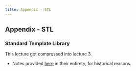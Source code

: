 ```yaml
---
title: Appendix - STL
---
```


## Appendix - STL

### Standard Template Library

This lecture got compressed into lecture 3.

* Notes provided [here](sec01Intro) in their entirety, for historical reasons.
